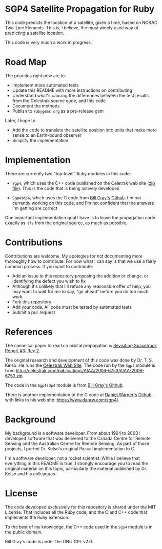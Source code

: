 # SGP4 Satellite Propagation for Ruby

This code predicts the location of a satellite,
given a time,
based on NORAD Two-Line Elements.
This is, I believe, the most widely used way of predicting a satellite location.

This code is very much a work in progress.

# Road Map
The priorities right now are to:

* Implement more automated tests
* Update this README with more instructions on contributing
* Understand what's causing the differences between the test results
from the Celestrak source code, and this code
* Document the methods
* Publish to `rubygems.org` as a pre-release gem

Later, I hope to:

* Add the code to translate the satellite position
into units that make more sense to an Earth-bound observer
* Simplify the implementation

# Implementation

There are currently two "top-level" Ruby modules in this code:

* `Sgp4`, which uses the C++ code
published on the Celetrak web site ([zip file](http://celestrak.com/publications/AIAA/2006-6753/AIAA-2006-6753.zip)).
This is the code that is being actively developed

* `Sgp4sdp4`, which uses the C code
from [Bill Gray's Github](https://github.com/Bill-Gray/sat_code).
I'm not currently working on this code,
and I'm not confident that the answers I'm getting are correct

One important implementation goal I have is to leave the propagation code
exactly as it is from the original source,
as much as possible.

# Contributions
Contributions are welcome.
My apologies for not documenting more thoroughly
how to contribute.
For now what I can say is that we use a fairly common process.
If you want to contribute:

* Add an issue to this repository proposing the addition or change,
or identifying the defect you wish to fix
* Although it's unlikely that I'll refuse any reasonable offer of help,
you may want to wait for me to say, "go ahead" before you do too much work
* Fork this repository
* Add your code. All code must be tested by automated tests
* Submit a pull request

# References

The canonical paper to read on orbital propagation is
[Revisiting Spacetrack Report #3: Rev 2](http://celestrak.com/publications/AIAA/2006-6753/AIAA-2006-6753-Rev2.pdf).

The original research and development of this code was done by Dr. T. S. Kelso.
He runs the [Celestrak Web Site](http://celestrak.com/).
The code run by the `Sgp4` module is from http://celestrak.com/publications/AIAA/2006-6753/AIAA-2006-6753.zip.

The code in the `Sgp4sdp4` module is from [Bill Gray's Github](https://github.com/Bill-Gray/sat_code).

There is another implementation of the C code at [Daniel Warner's Github](https://github.com/dnwrnr/sgp4), with links to his web site: https://www.danrw.com/sgp4/.

# Background
My background is a software developer.
From about 1994 to 2000 I developed software
that was delivered to the
Canada Centre for Remote Sensing
and the Australian Centre for Remote Sensing.
As part of those projects,
I ported Dr. Kelso's original Pascal implementation
to C.

I'm a software developer, not a rocket scientist.
While I believe that everything in this README is true,
I strongly encourage you to read the original material
on this topic,
particularly the material published by Dr. Kelso
and his colleagues.

# License
The code developed exclusively for this repository
is shared under the MIT License.
That includes all the Ruby code,
and the C and C++ code
that implements the Ruby extension.

To the best of my knowledge,
the C++ code used in the `Sgp4` module
is in the public domain.

Bill Gray's code is under the GNU GPL v2.0.
